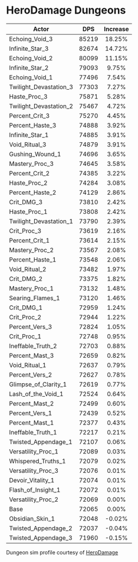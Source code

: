 # HeroDamage Dungeons
| Actor | DPS | Increase |
|---|:---:|:---:|
|Echoing_Void_3|85219|18.25%|
|Infinite_Star_3|82674|14.72%|
|Echoing_Void_2|80099|11.15%|
|Infinite_Star_2|79093|9.75%|
|Echoing_Void_1|77496|7.54%|
|Twilight_Devastation_3|77303|7.27%|
|Haste_Proc_3|75871|5.28%|
|Twilight_Devastation_2|75467|4.72%|
|Percent_Crit_3|75270|4.45%|
|Percent_Haste_3|74888|3.92%|
|Infinite_Star_1|74885|3.91%|
|Void_Ritual_3|74879|3.91%|
|Gushing_Wound_1|74696|3.65%|
|Mastery_Proc_3|74645|3.58%|
|Percent_Crit_2|74385|3.22%|
|Haste_Proc_2|74284|3.08%|
|Percent_Haste_2|74129|2.86%|
|Crit_DMG_3|73810|2.42%|
|Haste_Proc_1|73808|2.42%|
|Twilight_Devastation_1|73790|2.39%|
|Crit_Proc_3|73619|2.16%|
|Percent_Crit_1|73614|2.15%|
|Mastery_Proc_2|73567|2.08%|
|Percent_Haste_1|73548|2.06%|
|Void_Ritual_2|73482|1.97%|
|Crit_DMG_2|73375|1.82%|
|Mastery_Proc_1|73132|1.48%|
|Searing_Flames_1|73120|1.46%|
|Crit_DMG_1|72959|1.24%|
|Crit_Proc_2|72944|1.22%|
|Percent_Vers_3|72824|1.05%|
|Crit_Proc_1|72748|0.95%|
|Ineffable_Truth_2|72703|0.88%|
|Percent_Mast_3|72659|0.82%|
|Void_Ritual_1|72637|0.79%|
|Percent_Vers_2|72627|0.78%|
|Glimpse_of_Clarity_1|72619|0.77%|
|Lash_of_the_Void_1|72524|0.64%|
|Percent_Mast_2|72499|0.60%|
|Percent_Vers_1|72439|0.52%|
|Percent_Mast_1|72377|0.43%|
|Ineffable_Truth_1|72217|0.21%|
|Twisted_Appendage_1|72107|0.06%|
|Versatility_Proc_1|72089|0.03%|
|Whispered_Truths_1|72079|0.02%|
|Versatility_Proc_3|72076|0.01%|
|Devoir_Vitality_1|72074|0.01%|
|Flash_of_Insight_1|72072|0.01%|
|Versatility_Proc_2|72069|0.00%|
|Base|72065|0.00%|
|Obsidian_Skin_1|72048|-0.02%|
|Twisted_Appendage_2|72037|-0.04%|
|Twisted_Appendage_3|71960|-0.15%|

 Dungeon sim profile courtesy of [HeroDamage](https://www.herodamage.com/)